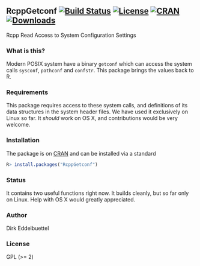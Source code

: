 ## RcppGetconf [![Build Status](https://travis-ci.org/eddelbuettel/rcppgetconf.svg)](https://travis-ci.org/eddelbuettel/rcppgetconf) [![License](http://img.shields.io/badge/license-GPL%20%28%3E=%202%29-brightgreen.svg?style=flat)](http://www.gnu.org/licenses/gpl-2.0.html) [![CRAN](http://www.r-pkg.org/badges/version/RcppGetconf)](http://cran.r-project.org/package=RcppGetconf) [![Downloads](http://cranlogs.r-pkg.org/badges/RcppGetconfcolor=brightgreen)](http://www.r-pkg.org/pkg/RcppGetconf)

Rcpp Read Access to System Configuration Settings

### What is this?

Modern POSIX system have a binary `getconf` which can access the system
calls `sysconf`, `pathconf` and `confstr`.  This package brings the
values back to R.

### Requirements

This package requires access to these system calls, and definitions of
its data structures in the system header files.  We have used it
exclusively on Linux so far.  It _should_ work on OS X, and contributions
would be very welcome.

### Installation

The package is on [CRAN](http://cran.r-project.org) and can be installed via
a standard

```r
R> install.packages("RcppGetconf")
```

### Status

It contains two useful functions right now.
It builds cleanly, but so far only on Linux. Help with OS X would greatly
appreciated.

### Author

Dirk Eddelbuettel

### License

GPL (>= 2)
